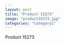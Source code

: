 ```yaml
---
layout: post
title: "Product 15273"
image: "product15273.jpg"
categories: "category1"
---
```

Product 15273

